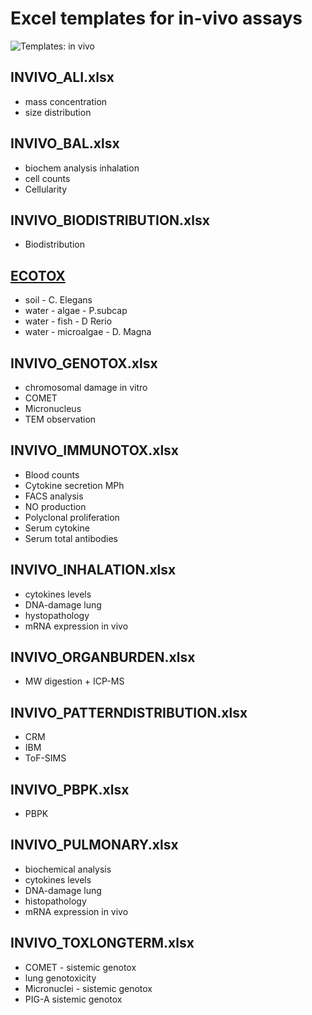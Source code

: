 # Excel templates for in-vivo assays

![Templates: in vivo](./images/templates_INVIVO.png "In-vivo")

##	INVIVO_ALI.xlsx
*	mass concentration
*	size distribution
##	INVIVO_BAL.xlsx
*	biochem analysis inhalation
*	cell counts
*	Cellularity
##	INVIVO_BIODISTRIBUTION.xlsx
*	Biodistribution
##	[ECOTOX](https://github.com/enanomapper/nmdataparser/tree/master/enmconvertor/src/site/resources/templates/INVIVO/ECOTOX)
*	soil - C. Elegans
*	water - algae - P.subcap
*	water - fish - D Rerio
*	water - microalgae - D. Magna
##	INVIVO_GENOTOX.xlsx
*	chromosomal damage in vitro
*	COMET
*	Micronucleus
*	TEM observation
##	INVIVO_IMMUNOTOX.xlsx
*	Blood counts
*	Cytokine secretion MPh
*	FACS analysis
*	NO production
*	Polyclonal proliferation
*	Serum cytokine
*	Serum total antibodies
##	INVIVO_INHALATION.xlsx
*	cytokines levels
*	DNA-damage lung
*	hystopathology
*	mRNA expression in vivo
##	INVIVO_ORGANBURDEN.xlsx
*	MW digestion + ICP-MS
##	INVIVO_PATTERNDISTRIBUTION.xlsx
*	CRM
*	IBM
*	ToF-SIMS
##	INVIVO_PBPK.xlsx
*	PBPK
##	INVIVO_PULMONARY.xlsx
*	biochemical analysis
*	cytokines levels
*	DNA-damage lung
*	histopathology
*	mRNA expression in vivo
##	INVIVO_TOXLONGTERM.xlsx
*	COMET - sistemic genotox 
*	lung genotoxicity
*	Micronuclei - sistemic genotox
*	PIG-A sistemic genotox